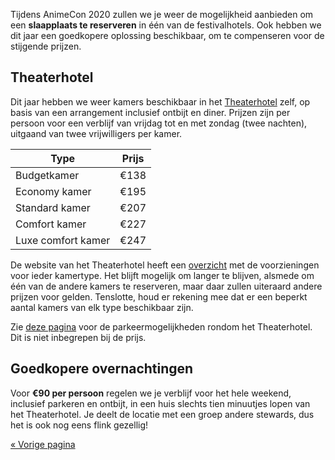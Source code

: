 Tijdens AnimeCon 2020 zullen we je weer de mogelijkheid aanbieden om een **slaapplaats te
reserveren** in één van de festivalhotels. Ook hebben we dit jaar een goedkopere oplossing
beschikbaar, om te compenseren voor de stijgende prijzen.

## Theaterhotel
Dit jaar hebben we weer kamers beschikbaar in het [Theaterhotel](https://www.theaterhotel.nl/) zelf,
op basis van een arrangement inclusief ontbijt en diner. Prijzen zijn per persoon voor een verblijf
van vrijdag tot en met zondag (twee nachten), uitgaand van twee vrijwilligers per kamer.

| Type               | Prijs |
| ---------          | ----  |
| Budgetkamer        | €138  |
| Economy kamer      | €195  |
| Standard kamer     | €207  |
| Comfort kamer      | €227  |
| Luxe comfort kamer | €247  |

De website van het Theaterhotel heeft een [overzicht](https://www.theaterhotel.nl/overnachten) met
de voorzieningen voor ieder kamertype. Het blijft mogelijk om langer te blijven, alsmede om één van
de andere kamers te reserveren, maar daar zullen uiteraard andere prijzen voor gelden. Tenslotte,
houd er rekening mee dat er een beperkt aantal kamers van elk type beschikbaar zijn.

Zie [deze pagina](https://www.theaterhotel.nl/over-ons/routebeschrijving-parkeren) voor de
parkeermogelijkheden rondom het Theaterhotel. Dit is niet inbegrepen bij de prijs.

## Goedkopere overnachtingen
Voor **€90 per persoon** regelen we je verblijf voor het hele weekend, inclusief parkeren en
ontbijt, in een huis slechts tien minuutjes lopen van het Theaterhotel. Je deelt de locatie met een
groep andere stewards, dus het is ook nog eens flink gezellig!

[« Vorige pagina](/registration/2020-classic/)
